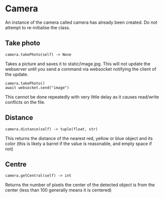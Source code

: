 # Camera

An instance of the camera called camera has already been created. Do not attempt to re-initialise the class.

## Take photo

    camera.takePhoto(self) -> None

Takes a picture and saves it to static/image.jpg. This will not update the webserver until you send a command via websocket notifying the client of the update.

    camera.takePhoto()
    await websocket.send("image")

This cannot be done repeatedly with very little delay as it causes read/write conflicts on the file.

## Distance

    camera.distance(self) -> tuple(float, str)

This returns the distance of the nearest red, yellow or blue object and its color (this is likely a barrel if the value is reasonable, and empty space if not)

## Centre

    camera.getCentral(self) -> int

Returns the number of pixels the center of the detected object is from the center (less than 100 generally means it is centered)